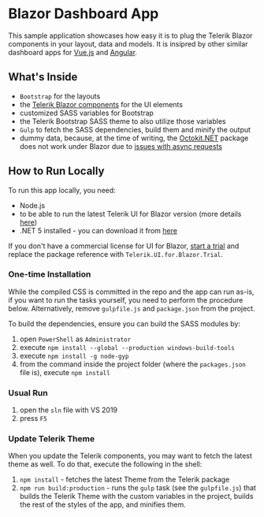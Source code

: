 # Blazor Dashboard App

This sample application showcases how easy it is to plug the Telerik Blazor components in your layout, data and models. It is insipred by other similar dashboard apps for [Vue.js](https://github.com/telerik/vue-dashboard) and [Angular](https://github.com/telerik/ng2-dashboard).

## What's Inside

* `Bootstrap` for the layouts
* the [Telerik Blazor components](https://www.telerik.com/blazor-ui) for the UI elements
* customized SASS variables for Bootstrap
* the Telerik Bootstrap SASS theme to also utilize those variables
* `Gulp` to fetch the SASS dependencies, build them and minify the output
* dummy data, because, at the time of writing, the [Octokit.NET](https://github.com/octokit/octokit.net) package does not work under Blazor due to [issues with async requests](https://github.com/aspnet/AspNetCore/issues/9125)

## How to Run Locally

To run this app locally, you need:

* Node.js
* to be able to run the latest Telerik UI for Blazor version (more details [here](https://docs.telerik.com/blazor-ui/getting-started/what-you-need))
* .NET 5 installed - you can download it from [here](https://dotnet.microsoft.com/download)

If you don't have a commercial license for UI for Blazor, [start a trial](https://www.telerik.com/download-trial-file/v2-b/ui-for-blazor) and replace the package reference with `Telerik.UI.for.Blazor.Trial`.

### One-time Installation

While the compiled CSS is committed in the repo and the app can run as-is, if you want to run the tasks yourself, you need to perform the procedure below. Alternatively, remove `gulpfile.js` and `package.json` from the project.

To build the dependencies, ensure you can build the SASS modules by:

1. open `PowerShell` as `Administrator`
1. execute `npm install --global --production windows-build-tools`
1. execute `npm install -g node-gyp`
1. from the command inside the project folder (where the `packages.json` file is), execute `npm install`

### Usual Run

1. open the `sln` file with VS 2019
1. press `F5`

### Update Telerik Theme

When you update the Telerik components, you may want to fetch the latest theme as well. To do that, execute the following in the shell:

1. `npm install` - fetches the latest Theme from the Telerik package
1. `npm run build:production` - runs the `gulp` task (see the `gulpfile.js`) that builds the Telerik Theme with the custom variables in the project, builds the rest of the styles of the app, and minifies them.


